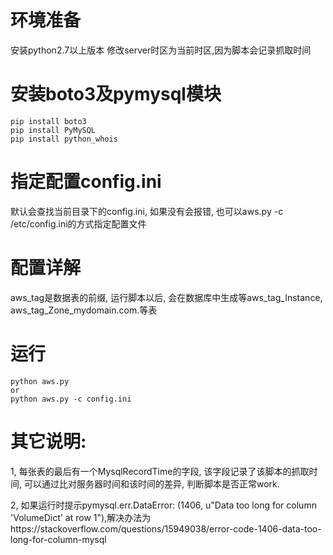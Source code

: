 


# 环境准备
安装python2.7以上版本
修改server时区为当前时区,因为脚本会记录抓取时间

# 安装boto3及pymysql模块
```
pip install boto3
pip install PyMySQL
pip install python_whois
```

# 指定配置config.ini
默认会查找当前目录下的config.ini, 如果没有会报错, 也可以aws.py -c /etc/config.ini的方式指定配置文件

# 配置详解
aws_tag是数据表的前缀, 运行脚本以后, 会在数据库中生成等aws_tag_Instance, aws_tag_Zone_mydomain.com.等表

# 运行
```
python aws.py
or
python aws.py -c config.ini
```

# 其它说明:
1, 每张表的最后有一个MysqlRecordTime的字段, 该字段记录了该脚本的抓取时间, 可以通过比对服务器时间和该时间的差异, 判断脚本是否正常work.

2, 如果运行时提示pymysql.err.DataError: (1406, u"Data too long for column 'VolumeDict' at row 1"),解决办法为https://stackoverflow.com/questions/15949038/error-code-1406-data-too-long-for-column-mysql

